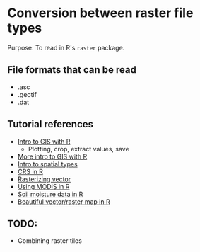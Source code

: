 # Conversion between raster file types

Purpose: To read in R's `raster` package.

## File formats that can be read

- .asc
- .geotif
- .dat

## Tutorial references

- [Intro to GIS with R](https://annakrystalli.me/intro-r-gis/raster.html)
  - Plotting, crop, extract values, save
- [More intro to GIS with R](https://geocompr.robinlovelace.net/eco.html)
- [Intro to spatial types](https://cengel.github.io/rspatial/2_spDataTypes.nb.html)
- [CRS in R](https://www.earthdatascience.org/courses/earth-analytics/spatial-data-r/understand-epsg-wkt-and-other-crs-definition-file-types/)
- [Rasterizing vector](https://gis.stackexchange.com/questions/154105/how-to-rasterize-a-vector-dataset-in-r)
- [Using MODIS in R](https://stevemosher.wordpress.com/getting-modis-data-and-tools/)
- [Soil moisture data in R](https://ropensci.github.io/smapr/articles/smapr-intro.html)
- [Beautiful vector/raster map in R](https://timogrossenbacher.ch/2019/04/bivariate-maps-with-ggplot2-and-sf)


## TODO:

- Combining raster tiles

